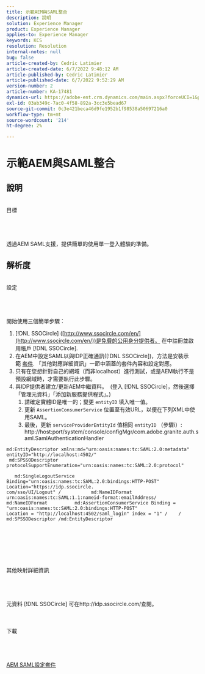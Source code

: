 ```yaml
---
title: 示範AEM與SAML整合
description: 說明
solution: Experience Manager
product: Experience Manager
applies-to: Experience Manager
keywords: KCS
resolution: Resolution
internal-notes: null
bug: false
article-created-by: Cedric Latimier
article-created-date: 6/7/2022 9:48:12 AM
article-published-by: Cedric Latimier
article-published-date: 6/7/2022 9:52:29 AM
version-number: 2
article-number: KA-17481
dynamics-url: https://adobe-ent.crm.dynamics.com/main.aspx?forceUCI=1&pagetype=entityrecord&etn=knowledgearticle&id=3c8a2cf0-46e6-ec11-bb3c-000d3a3b17fa
exl-id: 03ab349c-7ac0-4f58-892a-3cc3e5bead67
source-git-commit: 0c3e421beca46d9fe1952b1f98538a50697216a0
workflow-type: tm+mt
source-wordcount: '214'
ht-degree: 2%

---
```


# 示範AEM與SAML整合

## 說明

<br>    目標<br><br><br><br>\
透過AEM SAML支援，提供簡單的使用單一登入體驗的準備。


## 解析度

<br>設定<br><br><br><br>\
開始使用三個簡單步驟：

1. [!DNL SSOCircle] ([http://www.ssocircle.com/en/](http://www.ssocircle.com/en/))是免費的公用身分提供者。 在中註冊並啟用帳戶 [!DNL SSOCircle].
2. 在AEM中設定SAML以與IDP正確通訊([!DNL SSOCircle])，方法是安裝示範 [套件](https://files.acrobat.com/a/preview/d0017bf5-c35a-483e-80a0-d6bfb0526299). 「其他對應詳細資訊」一節中涵蓋的套件內容和設定對應。
3. 只有在您想針對自己的網域（而非localhost）進行測試，或是AEM執行不是預設網域時，才需要執行此步驟。
4. 與IDP提供者建立/更新AEM中繼資料。  (登入 [!DNL SSOCircle]，然後選擇「管理元資料」「添加新服務提供程式」。) 
   1. 請確定實體ID是唯一的；變更 `entityID` 填入唯一值。
   2. 更新 `AssertionConsumerService` 位置至有效URL，以便在下列XML中使用SAML。
   3. 最後，更新 `serviceProviderEntityId` 值相同 `entityID` （步驟i）: http://host:port/system/console/configMgr/com.adobe.granite.auth.saml.SamlAuthenticationHandler


```
md:EntityDescriptor xmlns:md="urn:oasis:names:tc:SAML:2.0:metadata" entityID="http://localhost:4502/"   
 md:SPSSODescriptor protocolSupportEnumeration="urn:oasis:names:tc:SAML:2.0:protocol"         
   md:SingleLogoutService Binding="urn:oasis:names:tc:SAML:2.0:bindings:HTTP-POST" Location="https://idp.ssocircle.
com/sso/UI/Logout" /           md:NameIDFormat urn:oasis:names:tc:SAML:1.1:nameid-format:emailAddress/ 
md:NameIDFormat          md:AssertionConsumerService Binding = "urn:oasis:names:tc:SAML:2.0:bindings:HTTP-POST" 
Location = "http://localhost:4502/saml_login" index = "1" /    / md:SPSSODescriptor /md:EntityDescriptor 
```

<br><br><br><br><br><br>    其他映射詳細資訊<br><br><br><br>\
元資料 [!DNL SSOCircle] 可在http://idp.ssocircle.com/查閱。
<br><br><br><br>    下載<br><br><br><br>\
[AEM SAML設定套件](https://files.acrobat.com/a/preview/d0017bf5-c35a-483e-80a0-d6bfb0526299)
